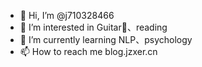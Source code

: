 - 👋 Hi, I’m @j710328466
- 👀 I’m interested in Guitar🎸、reading
- 🌱 I’m currently learning NLP、psychology
- 📫 How to reach me blog.jzxer.cn
